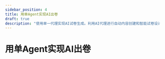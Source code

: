 ```yaml
---
sidebar_position: 4
title: 用单Agent实现AI出卷
draft: true
description: "使用单一代理实现AI试卷生成。利用AI代理进行自动内容创建和智能试卷设计。"
---
```

# 用单Agent实现AI出卷
